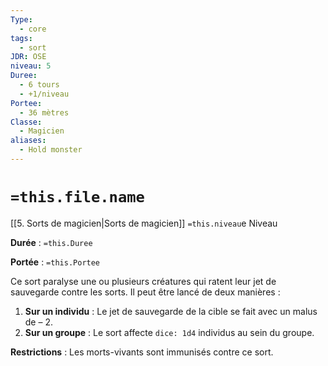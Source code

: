 ```yaml
---
Type:
  - core
tags:
  - sort
JDR: OSE
niveau: 5
Duree:
  - 6 tours
  - +1/niveau
Portee:
  - 36 mètres
Classe:
  - Magicien
aliases:
  - Hold monster
---
```

# `=this.file.name`  

[[5. Sorts de magicien|Sorts de magicien]] `=this.niveau`e Niveau

**Durée** : `=this.Duree`

**Portée** : `=this.Portee`

Ce sort paralyse une ou plusieurs créatures qui ratent leur jet de sauvegarde contre les sorts. Il peut être lancé de deux manières :

1. **Sur un individu** : Le jet de sauvegarde de la cible se fait avec un malus de – 2.
2. **Sur un groupe** : Le sort affecte  `dice: 1d4` individus au sein du groupe.

**Restrictions** : Les morts-vivants sont immunisés contre ce sort.
